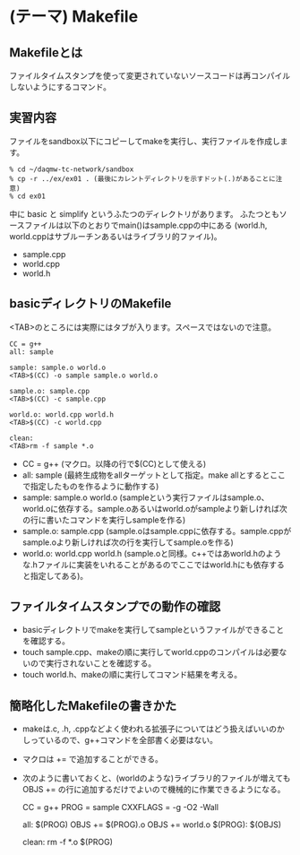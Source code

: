 (テーマ) Makefile
====================================

Makefileとは
------------

ファイルタイムスタンプを使って変更されていないソースコードは再コンパイル
しないようにするコマンド。

実習内容
--------

ファイルをsandbox以下にコピーしてmakeを実行し、実行ファイルを作成します。

    % cd ~/daqmw-tc-network/sandbox
    % cp -r ../ex/ex01 . (最後にカレントディレクトリを示すドット(.)があることに注意)
    % cd ex01

中に basic と simplify というふたつのディレクトリがあります。
ふたつともソースファイルは以下のとおりでmain()はsample.cppの中にある
(world.h, world.cppはサブルーチンあるいはライブラリ的ファイル)。

- sample.cpp
- world.cpp
- world.h


basicディレクトリのMakefile
---------------------------

\<TAB>のところには実際にはタブが入ります。スペースではないので注意。

    CC = g++
    all: sample

    sample: sample.o world.o
    <TAB>$(CC) -o sample sample.o world.o

    sample.o: sample.cpp
    <TAB>$(CC) -c sample.cpp

    world.o: world.cpp world.h
    <TAB>$(CC) -c world.cpp

    clean:
    <TAB>rm -f sample *.o

- CC = g++ (マクロ。以降の行で$(CC)として使える)
- all: sample (最終生成物をallターゲットとして指定。make allとするとここで指定したものを作るように動作する)
- sample: sample.o world.o (sampleという実行ファイルはsample.o、world.oに依存する。sample.oあるいはworld.oがsampleより新しければ次の行に書いたコマンドを実行しsampleを作る)
- sample.o: sample.cpp (sample.oはsample.cppに依存する。sample.cppがsample.oより新しければ次の行を実行してsample.oを作る)
- world.o: world.cpp world.h (sample.oと同様。c++ではあworld.hのような.hファイルに実装をいれることがあるのでここではworld.hにも依存すると指定してある)。

ファイルタイムスタンプでの動作の確認
------------------------------------

- basicディレクトリでmakeを実行してsampleというファイルができることを確認する。
- touch sample.cpp、makeの順に実行してworld.cppのコンパイルは必要ないので実行されないことを確認する。
- touch world.h、makeの順に実行してコマンド結果を考える。

簡略化したMakefileの書きかた
----------------------------

- makeは.c, .h, .cppなどよく使われる拡張子についてはどう扱えばいいのかしっているので、g++コマンドを全部書く必要はない。
- マクロは += で追加することができる。
- 次のように書いておくと、(worldのような)ライブラリ的ファイルが増えてもOBJS += の行に追加するだけでよいので機械的に作業できるようになる。

    CC = g++
    PROG = sample
    CXXFLAGS = -g -O2 -Wall

    all: $(PROG)
    OBJS += $(PROG).o
    OBJS += world.o
    $(PROG): $(OBJS)

    clean:
        rm -f *.o $(PROG)

